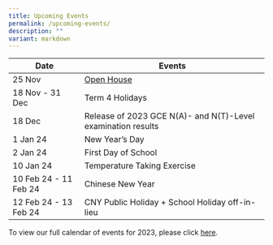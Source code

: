```yaml
---
title: Upcoming Events
permalink: /upcoming-events/
description: ""
variant: markdown
---
```

| Date | Events |
| -------- | -------- |
| 25 Nov | [Open House](https://go.gov.sg/bds-eopen-house-2023) |
| 18 Nov - 31 Dec | Term 4 Holidays |
| 18 Dec | Release of 2023 GCE N(A)- and N(T)-Level examination results
| 1 Jan 24 | New Year’s Day |
| 2 Jan 24 | First Day of School |
| 10 Jan 24 | Temperature Taking Exercise |
| 10 Feb 24 - 11 Feb 24| Chinese New Year |
| 12 Feb 24 - 13 Feb 24| CNY Public Holiday + School Holiday off-in-lieu |


To view our full calendar of events for 2023, please click [here](/about-us/our-calendar-of-events).